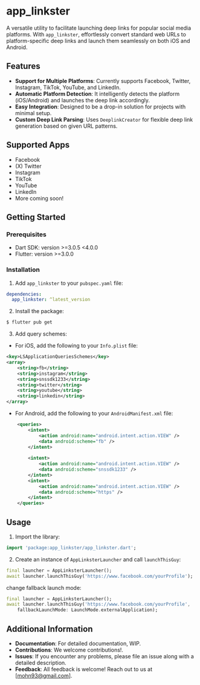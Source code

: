 # app_linkster

A versatile utility to facilitate launching deep links for popular social media platforms. With `app_linkster`, effortlessly convert standard web URLs to platform-specific deep links and launch them seamlessly on both iOS and Android.

## Features

- **Support for Multiple Platforms**: Currently supports Facebook, Twitter, Instagram, TikTok, YouTube, and LinkedIn.
- **Automatic Platform Detection**: It intelligently detects the platform (iOS/Android) and launches the deep link accordingly.
- **Easy Integration**: Designed to be a drop-in solution for projects with minimal setup.
- **Custom Deep Link Parsing**: Uses `DeeplinkCreator` for flexible deep link generation based on given URL patterns.

## Supported Apps

- Facebook
- (X) Twitter
- Instagram
- TikTok
- YouTube
- LinkedIn
- More coming soon!


## Getting Started

### Prerequisites
- Dart SDK: version >=3.0.5 <4.0.0
- Flutter: version >=3.0.0

### Installation
1. Add `app_linkster` to your `pubspec.yaml` file:
```yaml
dependencies:
  app_linkster: ^latest_version
```
2. Install the package:
```bash
$ flutter pub get
```
3. Add query schemes:
  - For iOS, add the following to your `Info.plist` file:
```xml
<key>LSApplicationQueriesSchemes</key>
<array>
    <string>fb</string>
    <string>instagram</string>
    <string>snssdk1233</string>
    <string>twitter</string>
    <string>youtube</string>
    <string>linkedin</string>
</array>
```

- For Android, add the following to your `AndroidManifest.xml` file:

```xml
    <queries>
        <intent>
            <action android:name="android.intent.action.VIEW" />
            <data android:scheme="fb" />
        </intent>
 
        <intent>
            <action android:name="android.intent.action.VIEW" />
            <data android:scheme="snssdk1233" />
        </intent>
        <intent>
            <action android:name="android.intent.action.VIEW" />
            <data android:scheme="https" />
        </intent>
    </queries>
```

## Usage

1. Import the library:
```dart
import 'package:app_linkster/app_linkster.dart';
```

2. Create an instance of `AppLinksterLauncher` and call `launchThisGuy`:
```dart
final launcher = AppLinksterLauncher();
await launcher.launchThisGuy('https://www.facebook.com/yourProfile');
```
change fallback launch mode:
```dart
final launcher = AppLinksterLauncher();
await launcher.launchThisGuy('https://www.facebook.com/yourProfile', 
    fallbackLaunchMode: LaunchMode.externalApplication);
```

## Additional Information

- **Documentation**: For detailed documentation, WIP.
- **Contributions**: We welcome contributions!.
- **Issues**: If you encounter any problems, please file an issue along with a detailed description.
- **Feedback**: All feedback is welcome! Reach out to us at [mohn93@gmail.com].
